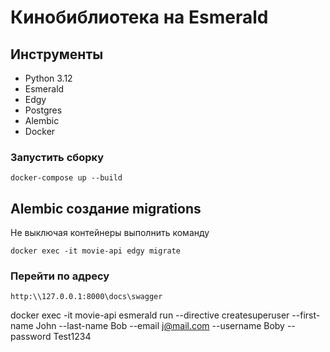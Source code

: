 # Кинобиблиотека на Esmerald

## Инструменты
- Python 3.12
- Esmerald
- Edgy
- Postgres
- Alembic
- Docker


### Запустить сборку
```shell
docker-compose up --build
```

## Alembic создание migrations
Не выключая контейнеры выполнить команду
```shell
docker exec -it movie-api edgy migrate
```

### Перейти по адресу
```
http:\\127.0.0.1:8000\docs\swagger
```

docker exec -it movie-api esmerald run --directive createsuperuser --first-name John --last-name Bob --email j@mail.com --username Boby --password Test1234
